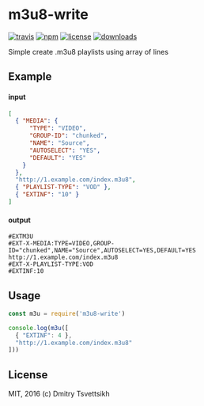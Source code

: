 # m3u8-write
[![travis](https://travis-ci.org/ReklatsMasters/m3u8-write.svg)](https://travis-ci.org/ReklatsMasters/m3u8-write)
[![npm](https://img.shields.io/npm/v/m3u8-write.svg)](https://npmjs.org/package/m3u8-write)
[![license](https://img.shields.io/npm/l/m3u8-write.svg)](https://npmjs.org/package/m3u8-write)
[![downloads](https://img.shields.io/npm/dm/m3u8-write.svg)](https://npmjs.org/package/m3u8-write)

Simple create .m3u8 playlists using array of lines

## Example

#### input
```json
[
  { "MEDIA": { 
      "TYPE": "VIDEO",
      "GROUP-ID": "chunked",
      "NAME": "Source",
      "AUTOSELECT": "YES",
      "DEFAULT": "YES" 
    }
  },
  "http://1.example.com/index.m3u8",
  { "PLAYLIST-TYPE": "VOD" },
  { "EXTINF": "10" }
]
```

#### output
```
#EXTM3U
#EXT-X-MEDIA:TYPE=VIDEO,GROUP-ID="chunked",NAME="Source",AUTOSELECT=YES,DEFAULT=YES
http://1.example.com/index.m3u8
#EXT-X-PLAYLIST-TYPE:VOD
#EXTINF:10
```

## Usage
```js
const m3u = require('m3u8-write')

console.log(m3u([
  { "EXTINF": 4 },
  "http://1.example.com/index.m3u8"
]))
```

## License
MIT, 2016 (c) Dmitry Tsvettsikh